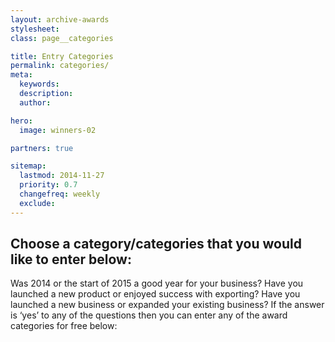 ```yaml
---
layout: archive-awards
stylesheet:
class: page__categories

title: Entry Categories
permalink: categories/
meta:
  keywords:
  description:
  author:

hero:
  image: winners-02

partners: true

sitemap:
  lastmod: 2014-11-27
  priority: 0.7
  changefreq: weekly
  exclude:
---
```


## Choose a category/categories that you would like to enter below:

Was 2014 or the start of 2015 a good year for your business? Have you launched a new product or enjoyed success with exporting? Have you launched a new business or expanded your existing business? If the answer is &lsquo;yes&rsquo; to any of the questions then you can enter any of the award categories for free below:
